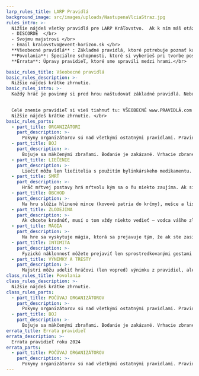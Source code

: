```yaml
---
larp_rules_title: LARP Pravidlá
background_image: src/images/uploads/NastupenaVlciaStraz.jpg
rules_intro: >-
  Nižšie nájdeš všetky pravidlá pre LARP Kráľovstvo.  Ak k ním máš otázky neváhaj sa ozvať na  </br>
  - DISCORDE  </br>
  - Svojmu majstrovi </br> 
  - Email kralovstvo@event-horizon.sk </br> 
  **Všeobecné pravidlá** : Základné pravidlá, ktoré potrebuje poznať každý hráč. </br> 
  **Povolania**: Špeciálne schopnosti, ktoré si vyberieš pri tvorbe postavy alebo získaš počas hry.  </br>
  **Errata**: Úpravy pravidieľ, ktoré sme spravili medzi hrami.</br>

basic_rules_title: Všeobecné pravidlá
basic_rules_description: >-
  Nižšie nájdeš krátke zhrnutie.
basic_rules_intro: >-
  Každý hráč je povinný si pred hrou naštudovať základné pravidlá. Nebudeme vás z nich skúšať, no ich pochopenie je dôležité pre zážitok teba a ostatných spoluhráčov.  
    

  Celé znenie pravidieľ si vieš tiahnuť tu: VŠEOBECNÉ www.PRAVIDLÁ.com </br>  
  Nižšie nájdeš krátke zhrnutie. </br>
basic_rules_parts:
  - part_title: ORGANIZÁTORI
    part_description: >-
      Pokyny organizátorov sú nad všetkými ostatnými pravidlami. Pravidlá nie sú veľmi striktné, lebo hráčom dôverujeme, že chcú hlavne vytovriť spoločný dobrý zážitok. Dôverujte prosim aj vy nám, že keď vám niečo hovoríme, tak je to aby hra bola lepšia a bezpečnejšia pre všetkých.
  - part_title: BOJ
    part_description: >-
      Bojuje sa mäkčenými zbraňami. Bodanie je zakázané. Vrhacie zbrane musia byť celé mäkčené a bez tvrdého základu (vrhacie dýky…). Ak si chcete priniesť aj štít, je nevyhnutné si zmäkčiť jeho okraje. Zbrane kontrolujeme, nebezpečné na hru nepustíme. Neútočí sa na hlavu, krk a rozkrok. Protivníka nekopeme, nevykrúcame mu údy, neváľame ho na zem, ak s daným hráčom nie ste dohodnutí, že je to v poriadku. Či došlo k zásahu, určuje zasiahnutý hráč a na jeho cti je, aby to tak aj zahral. Po zásahu do končatiny ju nesmiete používať, dokým vás nevyliečia (min. 1 hodina). Po zásahu do trupu ste porazení, padáte na zem s ťažkým zranením, okrem plazenia a žobrania o pomoc už nič viac nedokážete, dokým vás nevyliečia (min. 3 hod). Ak tak uznáte za vhodné alebo to zo situácie vyplýva, môže sa stať, že vaša postava príde o končatinu alebo zmyslový orgán. Postava umiera, ak je explicitne zabitá, tzv. dorazená po tom, ako bola v stave ťažkého zranenia alebo ak bola podlo zavraždená mimo boja (napr. podrezanie), prípadne ak ju po dve zvonenia z ťažkého zranenia nikto neliečil.
  - part_title: LIEČENIE
    part_description: >-
      Liečiť môžu len liečitelia s použitím bylinkárskeho medikamentu. Okrem zranení sa na hre objavujú aj choroby, ktoré sa šíria jedlom a pitím a nakazenou končatinou (odseknuté ruky a nohy použité ako zbraň). Prejavy choroby je potrebné hrať zodpovedne, až pokým vás nevyliečia. Prejavy možno odpozerať od jeho prenášateľa.
  - part_title: SMRŤ
    part_description: >-
      Hráč mŕtvej postavy hrá mŕtvolu kým sa o ňu niekto zaujíma. Ak si po ňu dlho nikto nechodí, nech sa zdvihne a ide do Pekla. V Pekle zosnulú postavu súdi Smrť na základe jej svedomia a pobožnosti počas života. Čím bezbožnejší život, tým dlhší trest. Svoje šance si možno vylepšiť vďaka kňazom, ktorí vám nielen odovzdávajú slová bohov, ale vám i poskytujú znamenia viery pred nástrahami pekelnými. Ak sa chcete vyhnúť Peklu, je možné sa dohodnúť s Nekromantom, ktorý vás môže udržať na svete o niečo dlhšie a za rozumnú cenu. Smrť má práce vyše hlavy a z byrokratických dôvodov púšťa postavy, ktoré si odpykali svoj trest a chcú sa vrátiť, naspäť na svet. Nevrátia sa len tie postavy, ktorým niekto už za života zaplatil náhrobok u hlavného hrobára.
  - part_title: OBCHOD
    part_description: >-
      Na hru slúžia hlinené mince (kovové patria do krčmy), mešce a listiny. Na hre sa nachádza postava bankára/správcu burzy, u ktorého sa dajú ukladať herné peniaze, zakladať podniky, posielať karavány a sú vyplácané výnosy z majetkov.
  - part_title: ZLODEJINA
    part_description: >-
      Ak chcete kradnúť, musí o tom vždy niekto vedieť – vodca vášho zlodejského cechu alebo majster.
  - part_title: MÁGIA
    part_description: >-
      Na hre sa vyskytuje mágia, ktorá sa prejavuje tým, že ak ste zasiahnutí kúzlom, musíte splniť povinnosť, ktorú vám čarodejník dáva. Túto povinnosť sa dozviete buď z kontextu zaklínadla, ktoré počujete alebo vám ju prezradí majster. Začarovať vás môžu zaklínadlom (veršovaným), runami (magické obrazce), alchýmiou (nápoje, amulety) alebo čarovným predmetom. Nemožno vám magicky prikázať, niekomu priamo vziať život.
  - part_title: INTIMITA
    part_description: >-
      Fyzickú náklonnosť môžete prejaviť len sprostredkovanými gestami (tzv. ars amandi). Spolu s patričnými pohľadmi a inými prejavmi sa dotykom od partnerovej dlane, prepracúvate vyššie po jeho ruke až po rameno, čo sa považuje za nanajvýš intímne. Vzájomné držanie ramien sa už považuje za splynutie duší, či veľké zneuctenie. Tieto techniky majú zmysel len v kontexte danej situácie, ktorá musí byť sprevádzaná pohľadmi, nežnými či slizkými slovami až vzdychmi. Bez tohto kontextu je táto technika nefunkčná.
  - part_title: VÝNIMKY A TRESTY
    part_description: >-
      Majstri môžu udeliť hráčovi (len vopred) výnimku z pravidiel, ale aj trest za porušovanie pravidiel. Príkladom trestu je napríklad napomenutie alebo 10 minútové vylúčenie z herného priestoru (pre horúce hlavy) až po vylúčenie z hry.
class_rules_title: Povolania
class_rules_description: >-
  Nižšie nájdeš krátke zhrnutie.
class_rules_parts:
  - part_title: POČÚVAJ ORGANIZÁTOROV
    part_description: >-
      Pokyny organizátorov sú nad všetkými ostatnými pravidlami. Pravidlá nie sú veľmi striktné, lebo hráčom dôverujeme, že chcú hlavne vytovriť spoločný dobrý zážitok. Dôverujte prosim aj vy nám, že keď vám niečo hovoríme, tak je to aby hra bola lepšia a bezpečnejšia pre všetkých.
  - part_title: BOJ
    part_description: >-
      Bojuje sa mäkčenými zbraňami. Bodanie je zakázané. Vrhacie zbrane musia byť celé mäkčené a bez tvrdého základu (vrhacie dýky…). Ak si chcete priniesť aj štít, je nevyhnutné si zmäkčiť jeho okraje. Zbrane kontrolujeme, nebezpečné na hru nepustíme. Neútočí sa na hlavu, krk a rozkrok. Protivníka nekopeme, nevykrúcame mu údy, neváľame ho na zem, ak s daným hráčom nie ste dohodnutí, že je to v poriadku. Či došlo k zásahu, určuje zasiahnutý hráč a na jeho cti je, aby to tak aj zahral. Po zásahu do končatiny ju nesmiete používať, dokým vás nevyliečia (min. 1 hodina). Po zásahu do trupu ste porazení, padáte na zem s ťažkým zranením, okrem plazenia a žobrania o pomoc už nič viac nedokážete, dokým vás nevyliečia (min. 3 hod). Ak tak uznáte za vhodné alebo to zo situácie vyplýva, môže sa stať, že vaša postava príde o končatinu alebo zmyslový orgán. Postava umiera, ak je explicitne zabitá, tzv. dorazená po tom, ako bola v stave ťažkého zranenia alebo ak bola podlo zavraždená mimo boja (napr. podrezanie), prípadne ak ju po dve zvonenia z ťažkého zranenia nikto neliečil.
errata_title: Errata pravidieľ
errata_description: >-
  Errata pravidieľ roku 2024
errata_parts:
  - part_title: POČÚVAJ ORGANIZÁTOROV
    part_description: >-
      Pokyny organizátorov sú nad všetkými ostatnými pravidlami. Pravidlá nie sú veľmi striktné, lebo hráčom dôverujeme, že chcú hlavne vytovriť spoločný dobrý zážitok. Dôverujte prosim aj vy nám, že keď vám niečo hovoríme, tak je to aby hra bola lepšia a bezpečnejšia pre všetkých.
---
```

